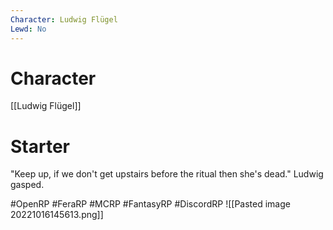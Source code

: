 ```yaml
---
Character: Ludwig Flügel
Lewd: No
---
```

# Character
[[Ludwig Flügel]]

# Starter
"Keep up, if we don't get upstairs before the ritual then she's dead." Ludwig gasped.  

#OpenRP #FeraRP #MCRP #FantasyRP #DiscordRP
![[Pasted image 20221016145613.png]]